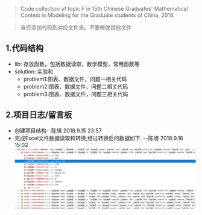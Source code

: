 > Code collection of topic F in 15th Chinese Graduates' Mathematical Contest in Modeling for the Graduate students of China, 2018.

> 自行添加代码到对应文件夹。不要修改其他文件
## 1.代码结构
- lib: 存放函数，包括数据读取，数学模型，常用函数等
- solution: 实验和
    - problem1:图表、数据文件，问题一相关代码
    - problem2:图表、数据文件，问题二相关代码
    - problem3:图表、数据文件，问题三相关代码

## 2.项目日志/留言板
- 创建项目结构--陈旭 2018.9.15 23:57
- 完成Excel文件数据读取和转换,经过转换后的数据如下. --陈旭 2018.9.16 15:02
![数据格式](assets/dataform.png)
